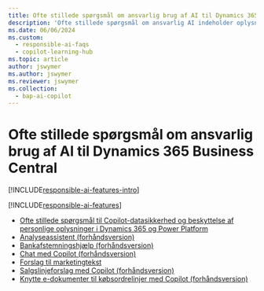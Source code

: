 ```yaml
---
title: Ofte stillede spørgsmål om ansvarlig brug af AI til Dynamics 365 Business Central
description: 'Ofte stillede spørgsmål om ansvarlig AI indeholder oplysninger om den AI-teknologi, der bruges i Business Central, sammen med vigtige overvejelser og detaljer om, hvordan AI''en bruges, hvordan den blev testet og evalueret og eventuelle specifikke begrænsninger.'
ms.date: 06/06/2024
ms.custom:
  - responsible-ai-faqs
  - copilot-learning-hub
ms.topic: article
author: jswymer
ms.author: jswymer
ms.reviewer: jswymer
ms.collection:
  - bap-ai-copilot
---
```


# Ofte stillede spørgsmål om ansvarlig brug af AI til Dynamics 365 Business Central

[!INCLUDE[responsible-ai-features-intro](includes/responsible-ai-intro.md)]

[!INCLUDE[responsible-ai-features](includes/responsible-ai-features.md)]

- [Ofte stillede spørgsmål til Copilot-datasikkerhed og beskyttelse af personlige oplysninger i Dynamics 365 og Power Platform](/dynamics365/faqs-copilot-data-security-privacy?toc=/dynamics365/business-central/toc.json)
- [Analyseassistent (forhåndsversion)](faqs-analysis-assist.md)
- [Bankafstemningshjælp (forhåndsversion)](faqs-bank-reconciliation.md)
- [Chat med Copilot (forhåndsversion)](faqs-chat-with-copilot.md)
- [Forslag til marketingtekst](faqs-marketing-text.md)
- [Salgslinjeforslag med Copilot (forhåndsversion)](faq-sales-suggest-sales-lines-with-copilot.md)
- [Knytte e-dokumenter til købsordrelinjer med Copilot (forhåndsversion)](map-edocuments-with-copilot.md)
